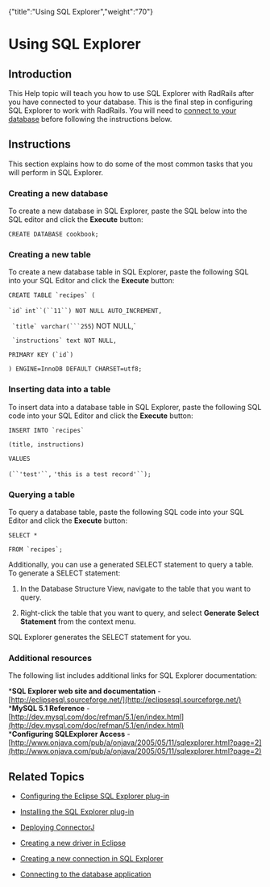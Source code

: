 {"title":"Using SQL Explorer","weight":"70"} 

# Using SQL Explorer

## Introduction

This Help topic will teach you how to use SQL Explorer with RadRails after you have connected to your database. This is the final step in configuring SQL Explorer to work with RadRails. You will need to [connect to your database](/docs/appc/Axway_Appcelerator_Studio/Axway_Appcelerator_Studio_Guide/Customizing_Studio/3rd_Party_DB_Plugins/Connecting_to_the_database_application/) before following the instructions below.

## Instructions

This section explains how to do some of the most common tasks that you will perform in SQL Explorer.

### Creating a new database

To create a new database in SQL Explorer, paste the SQL below into the SQL editor and click the **Execute** button:

`CREATE DATABASE cookbook;`

### Creating a new table

To create a new database table in SQL Explorer, paste the following SQL into your SQL Editor and click the **Execute** button:

``CREATE TABLE `recipes` (``

`` `id` `` `int``(``11``) NOT NULL AUTO_INCREMENT,`

`` `title` varchar(```255``) NOT NULL,`

`` `instructions` text NOT NULL,``

``PRIMARY KEY (`id`)``

`) ENGINE=InnoDB DEFAULT CHARSET=utf8;`

### Inserting data into a table

To insert data into a database table in SQL Explorer, paste the following SQL code into your SQL Editor and click the **Execute** button:

``INSERT INTO `recipes` ``

`(title, instructions)`

`VALUES`

`(``'test'``,` `'this is a test record'``);`

### Querying a table

To query a database table, paste the following SQL code into your SQL Editor and click the **Execute** button:

`SELECT *`

``FROM `recipes`;``

Additionally, you can use a generated SELECT statement to query a table. To generate a SELECT statement:

1.  In the Database Structure View, navigate to the table that you want to query.
    
2.  Right-click the table that you want to query, and select **Generate Select Statement** from the context menu.
    

SQL Explorer generates the SELECT statement for you.

### Additional resources

The following list includes additional links for SQL Explorer documentation:

\***SQL Explorer web site and documentation** - [http://eclipsesql.sourceforge.net/](http://eclipsesql.sourceforge.net/)  
\***MySQL 5.1 Reference** - [http://dev.mysql.com/doc/refman/5.1/en/index.html](http://dev.mysql.com/doc/refman/5.1/en/index.html)  
\***Configuring SQLExplorer Access** - [http://www.onjava.com/pub/a/onjava/2005/05/11/sqlexplorer.html?page=2](http://www.onjava.com/pub/a/onjava/2005/05/11/sqlexplorer.html?page=2)

## Related Topics

*   [Configuring the Eclipse SQL Explorer plug-in](/docs/appc/Axway_Appcelerator_Studio/Axway_Appcelerator_Studio_Guide/Customizing_Studio/3rd_Party_DB_Plugins/Configuring_the_Eclipse_SQL_Explorer_plug-in/)
    
*   [Installing the SQL Explorer plug-in](/docs/appc/Axway_Appcelerator_Studio/Axway_Appcelerator_Studio_Guide/Customizing_Studio/3rd_Party_DB_Plugins/Installing_the_SQL_Explorer_plug-in/)
    
*   [Deploying ConnectorJ](/docs/appc/Axway_Appcelerator_Studio/Axway_Appcelerator_Studio_Guide/Customizing_Studio/3rd_Party_DB_Plugins/Deploying_ConnectorJ/)
    
*   [Creating a new driver in Eclipse](/docs/appc/Axway_Appcelerator_Studio/Axway_Appcelerator_Studio_Guide/Customizing_Studio/3rd_Party_DB_Plugins/Creating_a_new_driver_in_Eclipse/)
    
*   [Creating a new connection in SQL Explorer](/docs/appc/Axway_Appcelerator_Studio/Axway_Appcelerator_Studio_Guide/Customizing_Studio/3rd_Party_DB_Plugins/Creating_a_new_connection_in_SQL_Explorer/)
    
*   [Connecting to the database application](/docs/appc/Axway_Appcelerator_Studio/Axway_Appcelerator_Studio_Guide/Customizing_Studio/3rd_Party_DB_Plugins/Connecting_to_the_database_application/)